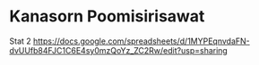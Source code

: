 # Kanasorn Poomisirisawat 
Stat 2 
https://docs.google.com/spreadsheets/d/1MYPEqnvdaFN-dvUUfb84FJC1C6E4sy0mzQoYz_ZC2Rw/edit?usp=sharing
